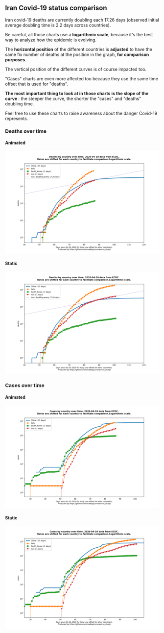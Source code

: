 ## Iran Covid-19 status comparison 

Iran covid-19 deaths are currently doubling each 17.26 days (observed initial average doubling time is 2.2 days across countries).



Be careful, all those charts use a **logarithmic scale**, because it's the best way to analyze how the epidemic is evolving.
 
The **horizontal position** of the different countries is **adjusted** to have the same fix number of deaths at the position in the graph, **for comparison purposes**.

The vertical position of the different curves is of course impacted too.

"Cases" charts are even more affected too because they use the same time offset that is used for "deaths".

**The most important thing to look at in those charts is the slope of the curve** : the steeper the curve, the shorter the "cases" and "deaths" doubling time.

Feel free to use these charts to raise awareness about the danger Covid-19 represents. 


 
### Deaths over time
 
#### Animated
![Iran covid-19 deaths animated chart](https://raw.githubusercontent.com/madlag/coronavirus_study/master/notebooks/graphs/2020-04-10/countries/Iran/2020-04-10_Iran_deaths.gif "Iran covid-19 deaths animated chart")   
 
#### Static
![Iran covid-19 deaths static chart](https://raw.githubusercontent.com/madlag/coronavirus_study/master/notebooks/graphs/2020-04-10/countries/Iran/2020-04-10_Iran_deaths.png "Iran covid-19 deaths static chart")   

 
### Cases over time
 
#### Animated
![Iran covid-19 cases animated chart](https://raw.githubusercontent.com/madlag/coronavirus_study/master/notebooks/graphs/2020-04-10/countries/Iran/2020-04-10_Iran_cases.gif "Iran covid-19 cases animated chart")   
 
#### Static
![Iran covid-19 cases static chart](https://raw.githubusercontent.com/madlag/coronavirus_study/master/notebooks/graphs/2020-04-10/countries/Iran/2020-04-10_Iran_cases.png "Iran covid-19 cases static chart")   

